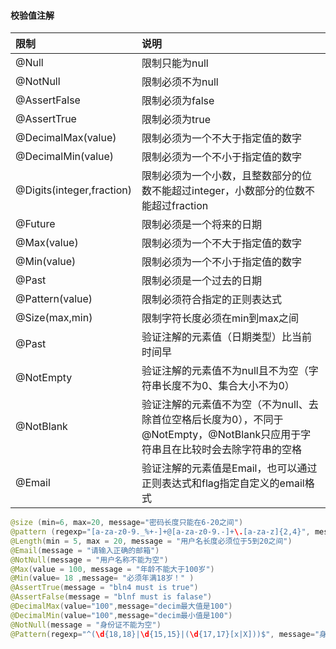 #### 校验值注解

| 限制                      | 说明                                                         |
| :------------------------ | :----------------------------------------------------------- |
| @Null                     | 限制只能为null                                               |
| @NotNull                  | 限制必须不为null                                             |
| @AssertFalse              | 限制必须为false                                              |
| @AssertTrue               | 限制必须为true                                               |
| @DecimalMax(value)        | 限制必须为一个不大于指定值的数字                             |
| @DecimalMin(value)        | 限制必须为一个不小于指定值的数字                             |
| @Digits(integer,fraction) | 限制必须为一个小数，且整数部分的位数不能超过integer，小数部分的位数不能超过fraction |
| @Future                   | 限制必须是一个将来的日期                                     |
| @Max(value)               | 限制必须为一个不大于指定值的数字                             |
| @Min(value)               | 限制必须为一个不小于指定值的数字                             |
| @Past                     | 限制必须是一个过去的日期                                     |
| @Pattern(value)           | 限制必须符合指定的正则表达式                                 |
| @Size(max,min)            | 限制字符长度必须在min到max之间                               |
| @Past                     | 验证注解的元素值（日期类型）比当前时间早                     |
| @NotEmpty                 | 验证注解的元素值不为null且不为空（字符串长度不为0、集合大小不为0） |
| @NotBlank                 | 验证注解的元素值不为空（不为null、去除首位空格后长度为0），不同于@NotEmpty，@NotBlank只应用于字符串且在比较时会去除字符串的空格 |
| @Email                    | 验证注解的元素值是Email，也可以通过正则表达式和flag指定自定义的email格式 |

```java
@size (min=6, max=20, message="密码长度只能在6-20之间")
@pattern (regexp="[a-za-z0-9._%+-]+@[a-za-z0-9.-]+\.[a-za-z]{2,4}", message="请输入正确的邮件格式")
@Length(min = 5, max = 20, message = "用户名长度必须位于5到20之间")
@Email(message = "请输入正确的邮箱")
@NotNull(message = "用户名称不能为空")
@Max(value = 100, message = "年龄不能大于100岁")
@Min(value= 18 ,message= "必须年满18岁！" )
@AssertTrue(message = "bln4 must is true")
@AssertFalse(message = "blnf must is falase")
@DecimalMax(value="100",message="decim最大值是100")
@DecimalMin(value="100",message="decim最小值是100")
@NotNull(message = "身份证不能为空")
@Pattern(regexp="^(\d{18,18}|\d{15,15}|(\d{17,17}[x|X]))$", message="身份证格式错误")
```

